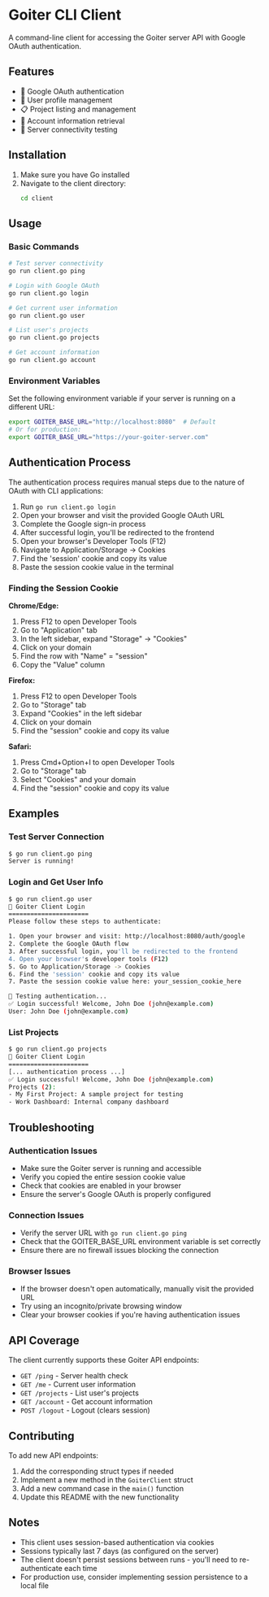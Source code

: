 # Goiter CLI Client

A command-line client for accessing the Goiter server API with Google OAuth authentication.

## Features

- 🔐 Google OAuth authentication  
- 👤 User profile management
- 📋 Project listing and management
- 🏢 Account information retrieval
- 🏓 Server connectivity testing

## Installation

1. Make sure you have Go installed
2. Navigate to the client directory:
   ```bash
   cd client
   ```

## Usage

### Basic Commands

```bash
# Test server connectivity
go run client.go ping

# Login with Google OAuth  
go run client.go login

# Get current user information
go run client.go user

# List user's projects
go run client.go projects  

# Get account information
go run client.go account
```

### Environment Variables

Set the following environment variable if your server is running on a different URL:

```bash
export GOITER_BASE_URL="http://localhost:8080"  # Default
# Or for production:
export GOITER_BASE_URL="https://your-goiter-server.com"
```

## Authentication Process

The authentication process requires manual steps due to the nature of OAuth with CLI applications:

1. Run `go run client.go login`
2. Open your browser and visit the provided Google OAuth URL
3. Complete the Google sign-in process
4. After successful login, you'll be redirected to the frontend
5. Open your browser's Developer Tools (F12)
6. Navigate to Application/Storage → Cookies
7. Find the 'session' cookie and copy its value
8. Paste the session cookie value in the terminal

### Finding the Session Cookie

**Chrome/Edge:**
1. Press F12 to open Developer Tools
2. Go to "Application" tab
3. In the left sidebar, expand "Storage" → "Cookies"
4. Click on your domain
5. Find the row with "Name" = "session"
6. Copy the "Value" column

**Firefox:**
1. Press F12 to open Developer Tools  
2. Go to "Storage" tab
3. Expand "Cookies" in the left sidebar
4. Click on your domain
5. Find the "session" cookie and copy its value

**Safari:**
1. Press Cmd+Option+I to open Developer Tools
2. Go to "Storage" tab
3. Select "Cookies" and your domain
4. Find the "session" cookie and copy its value

## Examples

### Test Server Connection
```bash
$ go run client.go ping
Server is running!
```

### Login and Get User Info
```bash
$ go run client.go user
🔐 Goiter Client Login
======================
Please follow these steps to authenticate:

1. Open your browser and visit: http://localhost:8080/auth/google
2. Complete the Google OAuth flow
3. After successful login, you'll be redirected to the frontend
4. Open your browser's developer tools (F12)
5. Go to Application/Storage -> Cookies
6. Find the 'session' cookie and copy its value
7. Paste the session cookie value here: your_session_cookie_here

🔄 Testing authentication...
✅ Login successful! Welcome, John Doe (john@example.com)
User: John Doe (john@example.com)
```

### List Projects
```bash
$ go run client.go projects
🔐 Goiter Client Login
======================
[... authentication process ...]
✅ Login successful! Welcome, John Doe (john@example.com)
Projects (2):
- My First Project: A sample project for testing
- Work Dashboard: Internal company dashboard
```

## Troubleshooting

### Authentication Issues
- Make sure the Goiter server is running and accessible
- Verify you copied the entire session cookie value
- Check that cookies are enabled in your browser
- Ensure the server's Google OAuth is properly configured

### Connection Issues  
- Verify the server URL with `go run client.go ping`
- Check that the GOITER_BASE_URL environment variable is set correctly
- Ensure there are no firewall issues blocking the connection

### Browser Issues
- If the browser doesn't open automatically, manually visit the provided URL
- Try using an incognito/private browsing window
- Clear your browser cookies if you're having authentication issues

## API Coverage

The client currently supports these Goiter API endpoints:

- `GET /ping` - Server health check
- `GET /me` - Current user information  
- `GET /projects` - List user's projects
- `GET /account` - Get account information
- `POST /logout` - Logout (clears session)

## Contributing

To add new API endpoints:

1. Add the corresponding struct types if needed
2. Implement a new method in the `GoiterClient` struct
3. Add a new command case in the `main()` function
4. Update this README with the new functionality

## Notes

- This client uses session-based authentication via cookies
- Sessions typically last 7 days (as configured on the server)
- The client doesn't persist sessions between runs - you'll need to re-authenticate each time
- For production use, consider implementing session persistence to a local file 